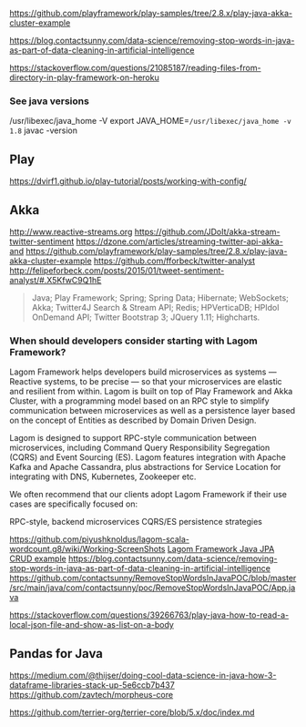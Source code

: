 https://github.com/playframework/play-samples/tree/2.8.x/play-java-akka-cluster-example

https://blog.contactsunny.com/data-science/removing-stop-words-in-java-as-part-of-data-cleaning-in-artificial-intelligence

https://stackoverflow.com/questions/21085187/reading-files-from-directory-in-play-framework-on-heroku

### See java versions

/usr/libexec/java_home -V
export JAVA_HOME=`/usr/libexec/java_home -v 1.8`
javac -version

## Play

https://dvirf1.github.io/play-tutorial/posts/working-with-config/
## Akka

http://www.reactive-streams.org
https://github.com/JDoIt/akka-stream-twitter-sentiment
https://dzone.com/articles/streaming-twitter-api-akka-and
https://github.com/playframework/play-samples/tree/2.8.x/play-java-akka-cluster-example
https://github.com/fforbeck/twitter-analyst
http://felipeforbeck.com/posts/2015/01/tweet-sentiment-analyst/#.X5KfwC9Q1hE
>Java; Play Framework; Spring; Spring Data; Hibernate; WebSockets; Akka; Twitter4J Search & Stream API; Redis; HPVerticaDB; HPIdol OnDemand API; Twitter Bootstrap 3; JQuery 1.11; Highcharts.

### When should developers consider starting with Lagom Framework?

Lagom Framework helps developers build microservices as systems — Reactive systems, to be precise — so that your microservices are elastic and resilient from within. Lagom is built on top of Play Framework and Akka Cluster, with a programming model based on an RPC style to simplify communication between microservices as well as a persistence layer based on the concept of Entities as described by Domain Driven Design.

Lagom is designed to support RPC-style communication between microservices, including Command Query Responsibility Segregation (CQRS) and Event Sourcing (ES). Lagom features integration with Apache Kafka and Apache Cassandra, plus abstractions for Service Location for integrating with DNS, Kubernetes, Zookeeper etc.

We often recommend that our clients adopt Lagom Framework if their use cases are specifically focused on:

RPC-style, backend microservices
CQRS/ES persistence strategies

https://github.com/piyushknoldus/lagom-scala-wordcount.g8/wiki/Working-ScreenShots
[Lagom Framework Java JPA CRUD example](https://github.com/taymyr/lagom-samples/tree/master/jpa-crud/java-sbt)
https://blog.contactsunny.com/data-science/removing-stop-words-in-java-as-part-of-data-cleaning-in-artificial-intelligence
https://github.com/contactsunny/RemoveStopWordsInJavaPOC/blob/master/src/main/java/com/contactsunny/poc/RemoveStopWordsInJavaPOC/App.java


https://stackoverflow.com/questions/39266763/play-java-how-to-read-a-local-json-file-and-show-as-list-on-a-body

## Pandas for Java
https://medium.com/@thijser/doing-cool-data-science-in-java-how-3-dataframe-libraries-stack-up-5e6ccb7b437
https://github.com/zavtech/morpheus-core

https://github.com/terrier-org/terrier-core/blob/5.x/doc/index.md